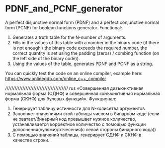 # PDNF_and_PCNF_generator
A perfect disjunctive normal form (PDNF) and a perfect conjunctive normal form (PCNF) for boolean functions generator.
Functional:
1) Generates a truth table for the N-number of arguments.
2) Fills in the values of this table with a number in the binary code (if there is not enough / the binary code 
exceeds the required number, the correct quantity is set using the padding (zeros) / combing function (on the left side of the binary code)).
3) Using the values of the table, generates PDNF and PCNF as a string.

You can quickly test the code on an online compiler, example here:
https://www.onlinegdb.com/online_c++_compiler

////////////////////////////////////////
rus
«Совершенная дизъюнктивная нормальная форма (СДНФ) и совершенная конъюнктивная нормальная форма (СКНФ) для булевых функций».
Функционал:
1) Генерирует таблицу истинности для N-колисетва аргументов
2) Заполняет значениями этой таблицы числом в бинарном коде (если не хватает/бинарный код превышает нужное количество, 
устанавливается корректное количество с помощью функции дополнения(нулями)/отчесения(с левой стороны  бинарного кода))
3) С помощью значений таблицы, генерирует СДНФ и СКНФ в качестве строки.

